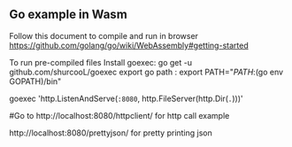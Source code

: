 ## Go example in Wasm

Follow this document to compile and run in browser
<https://github.com/golang/go/wiki/WebAssembly#getting-started>

To run pre-compiled files 
Install goexec:  go get -u github.com/shurcooL/goexec
export go path : export PATH="$PATH:$(go env GOPATH)/bin"

goexec 'http.ListenAndServe(`:8080`, http.FileServer(http.Dir(`.`)))'

#Go to 
http://localhost:8080/httpclient/ for http call example

http://localhost:8080/prettyjson/ for pretty printing json
